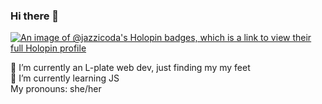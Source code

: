 ### Hi there 👋

[![An image of @jazzicoda's Holopin badges, which is a link to view their full Holopin profile](https://holopin.me/jazzicoda)](https://holopin.io/@jazzicoda)

🌱 I’m currently an L-plate web dev, just finding my my feet <br>
📍 I’m currently learning JS  
My pronouns: she/her


<!--
**jazzicoda/jazzicoda** is a ✨ _special_ ✨ repository because its `README.md` (this file) appears on your GitHub profile.

Here are some ideas to get you started:

- 🔭 I’m currently working on ...
- 🌱 I’m currently learning ...
- 👯 I’m looking to collaborate on ...
- 🤔 I’m looking for help with ...
- 💬 Ask me about ...
- 📫 How to reach me: ...
- 😄 Pronouns: ...
- ⚡ Fun fact: ...
-->

